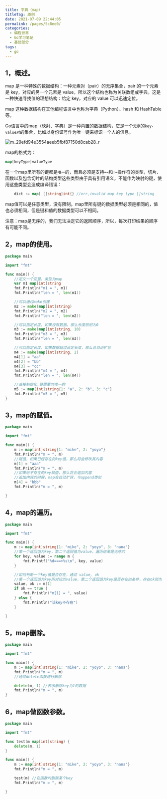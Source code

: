 ```yaml
---
title: 字典（map）
titleTag: 原创
date: 2021-07-09 22:44:05
permalink: /pages/5c8ee0/
categories:
  - 编程世界
  - Go学习笔记
  - 基础部分
tags:
  - go
---
```


## 1，概述。

map 是一种特殊的数据结构：一种元素对（pair）的无序集合，pair 的一个元素是 key，对应的另一个元素是 value，所以这个结构也称为关联数组或字典。这是一种快速寻找值的理想结构：给定 key，对应的 value 可以迅速定位。

map 这种数据结构在其他编程语言中也称为字典（Python）、hash 和 HashTable 等。

Go语言中的map（映射、字典）是一种内置的数据结构，它是一个`无序`的`key-value对`的集合，比如以身份证号作为唯一键来标识一个人的信息。

![m_29efd94e3554aeeb5fbf87150d8cab28_r](http://t.eryajf.net/imgs/2021/09/c1ac13abc70c9fa1.jpg)

map的格式为：

```go
map[keyType]valueType
```

在一个map里所有的键都是`唯一`的，而且必须是支持`==`和`!=`操作符的类型，切片、函数以及包含切片的结构类型这些类型由于具有引用语义，不能作为映射的键，使用这些类型会造成编译错误：

```go
	dict := map[ []string]int{} //err,invalid map key type []string
```

map值可以是任意类型，没有限制。map里所有键的数据类型必须是相同的，值也必须相同，但是键和值的数据类型可以不相同。

注意：map是无序的，我们无法决定它的返回顺序，所以，每次打印结果的顺序有可能不同。

## 2，map的使用。

```go
package main

import "fmt"

func main() {
	//定义一个变量，类型为map
	var m1 map[int]string
	fmt.Println("m1 = ", m1)
	fmt.Println("len = ", len(m1))

	//可以通过make创建
	m2 := make(map[int]string)
	fmt.Println("m2 = ", m2)
	fmt.Println("len = ", len(m2))

	//可以指定长度，如果没有数据，那么长度依旧为0
	m3 := make(map[int]string, 10)
	fmt.Println("m3 = ", m3)
	fmt.Println("len = ", len(m3))

	//可以指定长度，如果数据超过设定长度，那么会自动扩容
	m4 := make(map[int]string, 2)
	m4[1] = "aa"
	m4[2] = "bb"
	m4[3] = "cc"
	fmt.Println("m4 = ", m4)
	fmt.Println("len = ", len(m4))

	//直接初始化,键需要时唯一的
	m5 := map[int]string{1: "a", 2: "b", 3: "c"}
	fmt.Println("m5 = ", m5)
}
```

## 3，map的赋值。

```go
package main

import "fmt"

func main() {
	m := map[int]string{1: "mike", 2: "yoyo"}
	fmt.Println("m = ", m)
	//赋值，如果已经存在的key值，那么将会修改其内容
	m[1] = "aaa"
	fmt.Println("m = ", m)
	//如果给不存在的key赋值，那么将会追加内容
	//追加内容的时候，map会自动扩容，与append类似
	m[4] = "bbb"
	fmt.Println("m = ", m)

}
```

## 4，map的遍历。

```go
package main

import "fmt"

func main() {
	m := map[int]string{1: "mike", 2: "yoyo", 3: "nana"}
	//第一个返回值为key，第二个返回值为value，遍历结果是无序的
	for key, value := range m {
		fmt.Printf("%d===>%s\n", key, value)
	}

	//如何判断一个key值是否存在，通过 value, ok
	//第一个返回值为key所对应的value，第二个返回值为key是否存在的条件，存在ok则为true
	value, ok := m[1]
	if ok == true {
		fmt.Println("m[1] = ", value)
	} else {
		fmt.Println("该key不存在")
	}

}
```

## 5，map删除。

```go
package main

import "fmt"

func main() {
	m := map[int]string{1: "mike", 2: "yoyo", 3: "nana"}
	fmt.Println("m = ", m)
	//通过delete函数进行删除

	delete(m, 1) //表示删除key为1的数据
	fmt.Println("m = ", m)
}
```

## 6，map做函数参数。

```go
package main

import "fmt"

func test(m map[int]string) {
	delete(m, 1)
}

func main() {
	m := map[int]string{1: "mike", 2: "yoyo", 3: "nana"}
	fmt.Println("m = ", m)

	test(m) //在函数内删除某个key
	fmt.Println("m = ", m)

}
```
